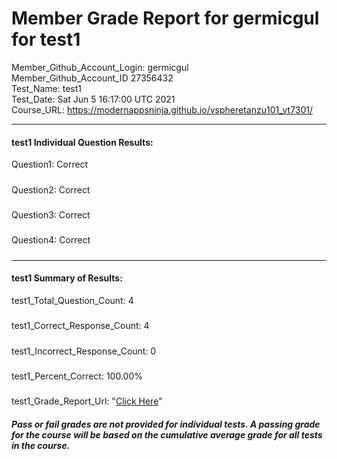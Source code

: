 # Member Grade Report for germicgul for test1  
   
Member_Github_Account_Login: germicgul  
Member_Github_Account_ID 27356432  
Test_Name: test1  
Test_Date: Sat Jun  5 16:17:00 UTC 2021  
Course_URL: https://modernappsninja.github.io/vspheretanzu101_vt7301/  
   
---  
#### test1 Individual Question Results:  
Question1: Correct  
#####  
Question2: Correct  
#####  
Question3: Correct  
#####  
Question4: Correct  
#####  
---  
#### test1 Summary of Results:  
test1_Total_Question_Count: 4  
#####  
test1_Correct_Response_Count: 4  
#####  
test1_Incorrect_Response_Count: 0  
#####  
test1_Percent_Correct: 100.00%  
#####  
test1_Grade_Report_Url: "[Click Here](https://github.com/modernappsninjas/germicgul/blob/main/static/userdata/courses/vspheretanzu101_vt7301/grade_report.pr506.test1.md)"
##### Pass or fail grades are not provided for individual tests. A passing grade for the course will be based on the cumulative average grade for all tests in the course.  
